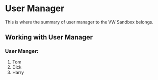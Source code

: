 # User Manager

This is where the summary of user manager to the VW Sandbox belongs.

## Working with User Manager

### User Manger:

1. Tom
1. Dick
1. Harry